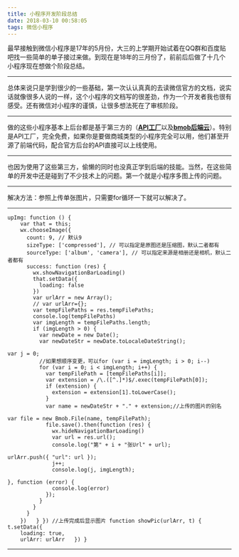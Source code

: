 ```yaml
---
title: 小程序开发阶段总结
date: 2018-03-10 00:58:05
tags: 微信小程序
---
```


最早接触到微信小程序是17年的5月份，大三的上学期开始试着在QQ群和百度贴吧找一些简单的单子接过来做。到现在是18年的三月份了，前前后后做了十几个小程序现在想做个阶段总结。

---

总体来说只是学到很少的一些基础，第一次认认真真的去读微信官方的文档，说实话就像很多人说的一样，这个小程序的文档写的很差劲，作为一个开发者我也很有感受。还有微信对小程序的谨慎，让很多想法死在了审核阶段。

<!--more-->

---

做的这些小程序基本上后台都是基于第三方的（[**API工厂**][1]以及[**bmob后端云**][2]）。特别是API工厂，完全免费，如果你是要做商城类型的小程序完全可以用，他们甚至开源了前端代码，配合官方后台的API直接可以上线使用。

---

也因为使用了这些第三方，偷懒的同时也没真正学到后端的技能。当然，在这些简单的开发中还是碰到了不少技术上的问题。第一个就是小程序多图上传的问题。

---

解决方法：参照上传单张图片，只需要for循环一下就可以解决了。

---

    upImg: function () {
        var that = this;
        wx.chooseImage({
          count: 9, // 默认9
          sizeType: ['compressed'], // 可以指定是原图还是压缩图，默认二者都有
          sourceType: ['album', 'camera'], // 可以指定来源是相册还是相机，默认二者都有
          success: function (res) {
            wx.showNavigationBarLoading()
            that.setData({
              loading: false
            })
            var urlArr = new Array();
            // var urlArr={};
            var tempFilePaths = res.tempFilePaths;
            console.log(tempFilePaths)
            var imgLength = tempFilePaths.length;
            if (imgLength > 0) {
              var newDate = new Date();
              var newDateStr = newDate.toLocaleDateString();
    
    var j = 0;
              //如果想顺序变更，可以for (var i = imgLength; i > 0; i--)
              for (var i = 0; i < imgLength; i++) {
                var tempFilePath = [tempFilePaths[i]];
                var extension = /\.([^.]*)$/.exec(tempFilePath[0]);
                if (extension) {
                  extension = extension[1].toLowerCase();
                }
                var name = newDateStr + "." + extension;//上传的图片的别名
    
    var file = new Bmob.File(name, tempFilePath);
                file.save().then(function (res) {
                  wx.hideNavigationBarLoading()
                  var url = res.url();
                  console.log("第" + i + "张Url" + url);
    
    urlArr.push({ "url": url });
                  j++;
                  console.log(j, imgLength);
    
    }, function (error) {
                  console.log(error)
                });
              }
            }
          }
        })   } }) //上传完成后显示图片 function showPic(urlArr, t) {   t.setData({
        loading: true,
        urlArr: urlArr   }) }

---
[1]: https://www.it120.cc
[2]: https://www.bmob.cn